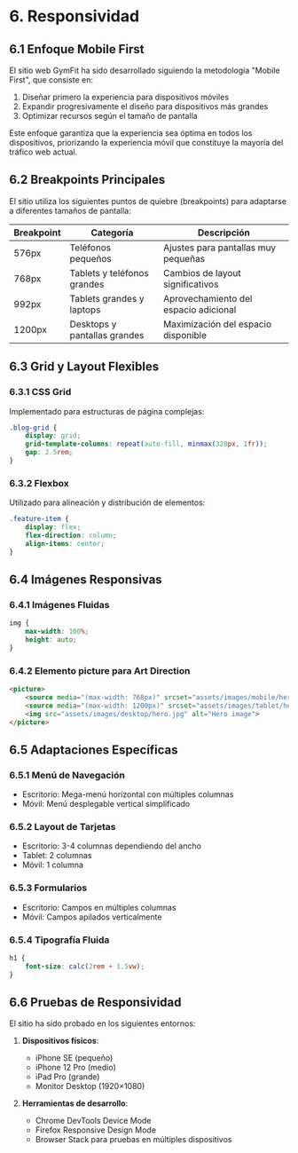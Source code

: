 # 6. Responsividad

## 6.1 Enfoque Mobile First

El sitio web GymFit ha sido desarrollado siguiendo la metodología "Mobile First", que consiste en:

1. Diseñar primero la experiencia para dispositivos móviles
2. Expandir progresivamente el diseño para dispositivos más grandes
3. Optimizar recursos según el tamaño de pantalla

Este enfoque garantiza que la experiencia sea óptima en todos los dispositivos, priorizando la experiencia móvil que constituye la mayoría del tráfico web actual.

## 6.2 Breakpoints Principales

El sitio utiliza los siguientes puntos de quiebre (breakpoints) para adaptarse a diferentes tamaños de pantalla:

| Breakpoint | Categoría | Descripción |
|------------|-----------|-------------|
| 576px      | Teléfonos pequeños | Ajustes para pantallas muy pequeñas |
| 768px      | Tablets y teléfonos grandes | Cambios de layout significativos |
| 992px      | Tablets grandes y laptops | Aprovechamiento del espacio adicional |
| 1200px     | Desktops y pantallas grandes | Maximización del espacio disponible |

## 6.3 Grid y Layout Flexibles

### 6.3.1 CSS Grid

Implementado para estructuras de página complejas:
```css
.blog-grid {
    display: grid;
    grid-template-columns: repeat(auto-fill, minmax(320px, 1fr));
    gap: 2.5rem;
}
```

### 6.3.2 Flexbox

Utilizado para alineación y distribución de elementos:
```css
.feature-item {
    display: flex;
    flex-direction: column;
    align-items: center;
}
```

## 6.4 Imágenes Responsivas

### 6.4.1 Imágenes Fluidas
```css
img {
    max-width: 100%;
    height: auto;
}
```

### 6.4.2 Elemento picture para Art Direction
```html
<picture>
    <source media="(max-width: 768px)" srcset="assets/images/mobile/hero.jpg">
    <source media="(max-width: 1200px)" srcset="assets/images/tablet/hero.jpg">
    <img src="assets/images/desktop/hero.jpg" alt="Hero image">
</picture>
```

## 6.5 Adaptaciones Específicas

### 6.5.1 Menú de Navegación
- Escritorio: Mega-menú horizontal con múltiples columnas
- Móvil: Menú desplegable vertical simplificado

### 6.5.2 Layout de Tarjetas
- Escritorio: 3-4 columnas dependiendo del ancho
- Tablet: 2 columnas
- Móvil: 1 columna

### 6.5.3 Formularios
- Escritorio: Campos en múltiples columnas
- Móvil: Campos apilados verticalmente

### 6.5.4 Tipografía Fluida
```css
h1 {
    font-size: calc(2rem + 1.5vw);
}
```

## 6.6 Pruebas de Responsividad

El sitio ha sido probado en los siguientes entornos:

1. **Dispositivos físicos**:
   - iPhone SE (pequeño)
   - iPhone 12 Pro (medio)
   - iPad Pro (grande)
   - Monitor Desktop (1920×1080)

2. **Herramientas de desarrollo**:
   - Chrome DevTools Device Mode
   - Firefox Responsive Design Mode
   - Browser Stack para pruebas en múltiples dispositivos

